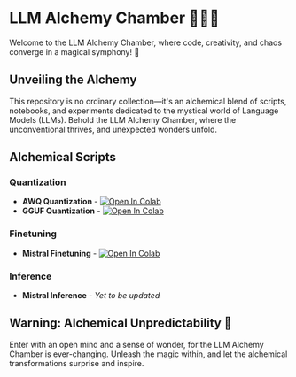# LLM Alchemy Chamber 🧙‍♂️✨

Welcome to the LLM Alchemy Chamber, where code, creativity, and chaos converge in a magical symphony! 🌟

## Unveiling the Alchemy

This repository is no ordinary collection—it's an alchemical blend of scripts, notebooks, and experiments dedicated to the mystical world of Language Models (LLMs). Behold the LLM Alchemy Chamber, where the unconventional thrives, and unexpected wonders unfold.


## Alchemical Scripts

### Quantization
- **AWQ Quantization** - [![Open In Colab](https://colab.research.google.com/assets/colab-badge.svg)](https://colab.research.google.com/github/adithya-s-k/LLM-Alchemy-Chamber/blob/main/Quantization/AWQ_Quantization.ipynb)
- **GGUF Quantization** - [![Open In Colab](https://colab.research.google.com/assets/colab-badge.svg)](https://colab.research.google.com/github/adithya-s-k/LLM-Alchemy-Chamber/blob/main/Quantization/GGUF_Quantization.ipynb)

### Finetuning
- **Mistral Finetuning** - [![Open In Colab](https://colab.research.google.com/assets/colab-badge.svg)](https://colab.research.google.com/github/adithya-s-k/LLM-Alchemy-Chamber/blob/main/LLMs/Mistral-7b/Mistral_Colab_Finetune_ipynb_Colab_Final.ipynb)

### Inference
- **Mistral Inference** - *Yet to be updated*

## Warning: Alchemical Unpredictability 🚧

Enter with an open mind and a sense of wonder, for the LLM Alchemy Chamber is ever-changing. Unleash the magic within, and let the alchemical transformations surprise and inspire.

